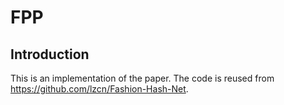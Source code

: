 # FPP
## Introduction
This is an implementation of the paper.
The code is reused from https://github.com/lzcn/Fashion-Hash-Net.
